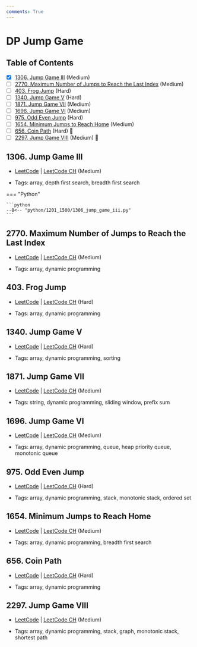 ```yaml
---
comments: True
---
```


# DP Jump Game

## Table of Contents

- [x] [1306. Jump Game III](https://leetcode.cn/problems/jump-game-iii/) (Medium)
- [ ] [2770. Maximum Number of Jumps to Reach the Last Index](https://leetcode.cn/problems/maximum-number-of-jumps-to-reach-the-last-index/) (Medium)
- [ ] [403. Frog Jump](https://leetcode.cn/problems/frog-jump/) (Hard)
- [ ] [1340. Jump Game V](https://leetcode.cn/problems/jump-game-v/) (Hard)
- [ ] [1871. Jump Game VII](https://leetcode.cn/problems/jump-game-vii/) (Medium)
- [ ] [1696. Jump Game VI](https://leetcode.cn/problems/jump-game-vi/) (Medium)
- [ ] [975. Odd Even Jump](https://leetcode.cn/problems/odd-even-jump/) (Hard)
- [ ] [1654. Minimum Jumps to Reach Home](https://leetcode.cn/problems/minimum-jumps-to-reach-home/) (Medium)
- [ ] [656. Coin Path](https://leetcode.cn/problems/coin-path/) (Hard) 👑
- [ ] [2297. Jump Game VIII](https://leetcode.cn/problems/jump-game-viii/) (Medium) 👑

## 1306. Jump Game III

-   [LeetCode](https://leetcode.com/problems/jump-game-iii/) | [LeetCode CH](https://leetcode.cn/problems/jump-game-iii/) (Medium)

-   Tags: array, depth first search, breadth first search

=== "Python"

    ```python
    --8<-- "python/1201_1500/1306_jump_game_iii.py"
    ```



## 2770. Maximum Number of Jumps to Reach the Last Index

-   [LeetCode](https://leetcode.com/problems/maximum-number-of-jumps-to-reach-the-last-index/) | [LeetCode CH](https://leetcode.cn/problems/maximum-number-of-jumps-to-reach-the-last-index/) (Medium)

-   Tags: array, dynamic programming


## 403. Frog Jump

-   [LeetCode](https://leetcode.com/problems/frog-jump/) | [LeetCode CH](https://leetcode.cn/problems/frog-jump/) (Hard)

-   Tags: array, dynamic programming


## 1340. Jump Game V

-   [LeetCode](https://leetcode.com/problems/jump-game-v/) | [LeetCode CH](https://leetcode.cn/problems/jump-game-v/) (Hard)

-   Tags: array, dynamic programming, sorting


## 1871. Jump Game VII

-   [LeetCode](https://leetcode.com/problems/jump-game-vii/) | [LeetCode CH](https://leetcode.cn/problems/jump-game-vii/) (Medium)

-   Tags: string, dynamic programming, sliding window, prefix sum


## 1696. Jump Game VI

-   [LeetCode](https://leetcode.com/problems/jump-game-vi/) | [LeetCode CH](https://leetcode.cn/problems/jump-game-vi/) (Medium)

-   Tags: array, dynamic programming, queue, heap priority queue, monotonic queue


## 975. Odd Even Jump

-   [LeetCode](https://leetcode.com/problems/odd-even-jump/) | [LeetCode CH](https://leetcode.cn/problems/odd-even-jump/) (Hard)

-   Tags: array, dynamic programming, stack, monotonic stack, ordered set


## 1654. Minimum Jumps to Reach Home

-   [LeetCode](https://leetcode.com/problems/minimum-jumps-to-reach-home/) | [LeetCode CH](https://leetcode.cn/problems/minimum-jumps-to-reach-home/) (Medium)

-   Tags: array, dynamic programming, breadth first search


## 656. Coin Path

-   [LeetCode](https://leetcode.com/problems/coin-path/) | [LeetCode CH](https://leetcode.cn/problems/coin-path/) (Hard)

-   Tags: array, dynamic programming


## 2297. Jump Game VIII

-   [LeetCode](https://leetcode.com/problems/jump-game-viii/) | [LeetCode CH](https://leetcode.cn/problems/jump-game-viii/) (Medium)

-   Tags: array, dynamic programming, stack, graph, monotonic stack, shortest path

